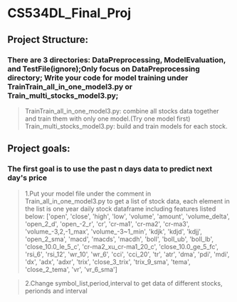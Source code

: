 # CS534DL_Final_Proj
## Project Structure:
### There are 3 directories: DataPreprocessing, ModelEvaluation, and TestFile(ignore);Only focus on DataPreprocessing directory; Write your code for model training under TrainTrain_all_in_one_model3.py or Train_multi_stocks_model3.py;
> TrainTrain_all_in_one_model3.py: combine all stocks data together and train them with only one model.(Try one model first)
> Train_multi_stocks_model3.py: build and train models for each stock.

## Project goals:
### The first goal is to use the past n days data to predict next day's price

>1.Put your model file under the comment in Train_all_in_one_model3.py to get a list of stock data, each element in the list is one year daily stock dataframe including features listed below:
       ['open', 'close', 'high', 'low', 'volume', 'amount', 'volume_delta',
       'open_2_d', 'open_-2_r', 'cr', 'cr-ma1', 'cr-ma2', 'cr-ma3',
       'volume_-3,2,-1_max', 'volume_-3~1_min', 'kdjk', 'kdjd', 'kdjj',
       'open_2_sma', 'macd', 'macds', 'macdh', 'boll', 'boll_ub', 'boll_lb',
       'close_10.0_le_5_c', 'cr-ma2_xu_cr-ma1_20_c', 'close_10.0_ge_5_fc',
       'rsi_6', 'rsi_12', 'wr_10', 'wr_6', 'cci', 'cci_20', 'tr', 'atr', 'dma',
       'pdi', 'mdi', 'dx', 'adx', 'adxr', 'trix', 'close_3_trix', 'trix_9_sma',
       'tema', 'close_2_tema', 'vr', 'vr_6_sma']

>2.Change symbol_list,period,interval to get data of different stocks, perionds and interval

